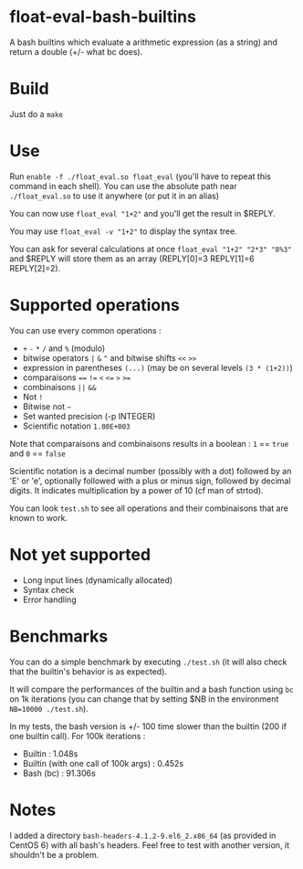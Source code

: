 # float-eval-bash-builtins
A bash builtins which evaluate a arithmetic expression (as a string) and return a double (+/- what bc does).

# Build
Just do a `make`

# Use
Run `enable -f ./float_eval.so float_eval` (you'll have to repeat this command in each shell). 
You can use the absolute path near `./float_eval.so` to use it anywhere (or put it in an alias)

You can now use `float_eval "1+2"` and you'll get the result in $REPLY.

You may use `float_eval -v "1+2"` to display the syntax tree.

You can ask for several calculations at once `float_eval "1+2" "2*3" "8%3"` and $REPLY will store them as an array (REPLY[0]=3 REPLY[1]=6 REPLY[2]=2).

# Supported operations
You can use every common operations :
  - `+` `-` `*` `/` and `%` (modulo)
  - bitwise operators `|` `&` `^` and bitwise shifts `<<` `>>`
  - expression in parentheses `(...)` (may be on several levels `(3 * (1+2))`)
  - comparaisons `==` `!=` `<` `<=` `>` `>=`
  - combinaisons `||` `&&`
  - Not `!`
  - Bitwise not `~`
  - Set wanted precision (-p INTEGER)
  - Scientific notation `1.00E+003`
  
Note that comparaisons and combinaisons results in a boolean : `1` == `true` and `0` == `false`

Scientific notation is a decimal number (possibly with a dot) followed by an 'E' or 'e', optionally followed with a plus or minus sign, followed by decimal digits. It indicates multiplication by a power of 10 (cf man of strtod).

You can look `test.sh` to see all operations and their combinaisons that are known to work.
  
# Not yet supported
  - Long input lines (dynamically allocated)
  - Syntax check
  - Error handling
  
# Benchmarks
You can do a simple benchmark by executing `./test.sh` (it will also check that the builtin's behavior is as expected).

It will compare the performances of the builtin and a bash function using `bc` on 1k iterations
(you can change that by setting $NB in the environment `NB=10000 ./test.sh`).

In my tests, the bash version is +/- 100 time slower than the builtin (200 if one builtin call). For 100k iterations :
  - Builtin : 1.048s
  - Builtin (with one call of 100k args) : 0.452s
  - Bash (bc) : 91.306s

# Notes
I added a directory `bash-headers-4.1.2-9.el6_2.x86_64` (as provided in CentOS 6) with all bash's headers. Feel free to test with another version, it shouldn't be a problem.
